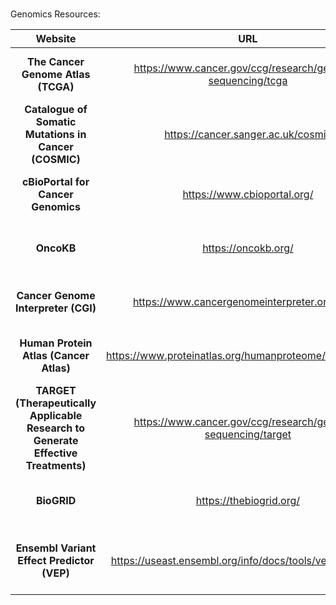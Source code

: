 \
Genomics Resources:

|                                    **Website**                                    |                            **URL**                             |                    **Focus**                    |                                       Features                                       |
|:----------------:|:-----------------:|:----------------:|:----------------:|
|                        **The Cancer Genome Atlas (TCGA)**                         |  <https://www.cancer.gov/ccg/research/genome-sequencing/tcga>  |     Comprehensive cancer genomics database      |            Access to multi-omics data, visualization tools, clinical data            |
|               **Catalogue of Somatic Mutations in Cancer (COSMIC)**               |              <https://cancer.sanger.ac.uk/cosmic>              |     Database of somatic mutations in cancer     |           Mutational signatures, gene mutation frequency, genome-wide data           |
|                        **cBioPortal for Cancer Genomics**                         |                 <https://www.cbioportal.org/>                  |  Interactive cancer genomics data exploration   |        Visualization tools, data from multiple studies, cross-study analysis         |
|                                    **OncoKB**                                     |                     <https://oncokb.org/>                      |        Precision oncology knowledge base        |          Information on the effects of specific mutations, FDA recognition           |
|                        **Cancer Genome Interpreter (CGI)**                        |         <https://www.cancergenomeinterpreter.org/home>         |       Interpretation of cancer mutations        |      Identifies driver mutations, assesses drug response, clinical trials info       |
|                      **Human Protein Atlas (Cancer Atlas)**                       |   <https://www.proteinatlas.org/humanproteome/tissue/cancer>   | Protein expression data in various cancer types |    Immunohistochemistry images, protein expression levels, prognostic information    |
| **TARGET (Therapeutically Applicable Research to Generate Effective Treatments)** | <https://www.cancer.gov/ccg/research/genome-sequencing/target> |            Pediatric cancer genomics            |          Data on childhood cancers, focus on targetable genomic alterations          |
|                                    **BioGRID**                                    |                   <https://thebiogrid.org/>                    |         Biological interaction database         |    Protein and genetic interactions, including those relevant to cancer research     |
|                    **Ensembl Variant Effect Predictor (VEP)**                     |  <https://useast.ensembl.org/info/docs/tools/vep/index.html>   |            Variant Effect Prediction            | VEP determines the effect of your variantsVEP determines the effect of your variants |
